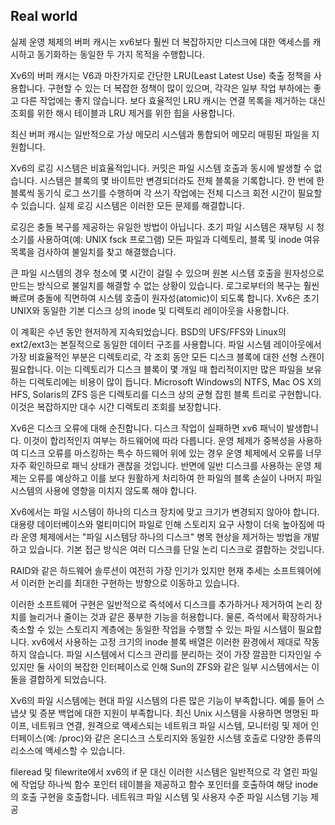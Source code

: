 ## Real world

실제 운영 체제의 버퍼 캐시는 xv6보다 훨씬 더 복잡하지만 디스크에 대한 액세스를 캐시하고 동기화하는 동일한 두 가지 목적을 수행합니다. 

Xv6의 버퍼 캐시는 V6과 마찬가지로 간단한 LRU(Least Latest Use) 축출 정책을 사용합니다. 구현할 수 있는 더 복잡한 정책이 많이 있으며, 각각은 일부 작업 부하에는 좋고 다른 작업에는 좋지 않습니다. 보다 효율적인 LRU 캐시는 연결 목록을 제거하는 대신 조회를 위한 해시 테이블과 LRU 제거를 위한 힙을 사용합니다.

최신 버퍼 캐시는 일반적으로 가상 메모리 시스템과 통합되어 메모리 매핑된 파일을 지원합니다.

Xv6의 로깅 시스템은 비효율적입니다. 커밋은 파일 시스템 호출과 동시에 발생할 수 없습니다. 시스템은 블록의 몇 바이트만 변경되더라도 전체 블록을 기록합니다. 한 번에 한 블록씩 동기식 로그 쓰기를 수행하며 각 쓰기 작업에는 전체 디스크 회전 시간이 필요할 수 있습니다. 실제 로깅 시스템은 이러한 모든 문제를 해결합니다.

로깅은 충돌 복구를 제공하는 유일한 방법이 아닙니다. 초기 파일 시스템은 재부팅 시 청소기를 사용하여(예: UNIX fsck 프로그램) 모든 파일과 디렉토리, 블록 및 inode 여유 목록을 검사하여 불일치를 찾고 해결했습니다.

큰 파일 시스템의 경우 청소에 몇 시간이 걸릴 수 있으며 원본 시스템 호출을 원자성으로 만드는 방식으로 불일치를 해결할 수 없는 상황이 있습니다. 로그로부터의 복구는 훨씬 빠르며 충돌에 직면하여 시스템 호출이 원자성(atomic)이 되도록 합니다.
Xv6은 초기 UNIX와 동일한 기본 디스크 상의 inode 및 디렉토리 레이아웃을 사용합니다.

이 계획은 수년 동안 현저하게 지속되었습니다.
BSD의 UFS/FFS와 Linux의 ext2/ext3는 본질적으로 동일한 데이터 구조를 사용합니다. 파일 시스템 레이아웃에서 가장 비효율적인 부분은 디렉토리로, 각 조회 동안 모든 디스크 블록에 대한 선형 스캔이 필요합니다. 이는 디렉토리가 디스크 블록이 몇 개일 때 합리적이지만 많은 파일을 보유하는 디렉토리에는 비용이 많이 듭니다. Microsoft Windows의 NTFS, Mac OS X의 HFS, Solaris의 ZFS 등은 디렉토리를 디스크 상의 균형 잡힌 블록 트리로 구현합니다. 이것은 복잡하지만 대수 시간 디렉토리 조회를 보장합니다.

Xv6은 디스크 오류에 대해 순진합니다. 디스크 작업이 실패하면 xv6 패닉이 발생합니다. 이것이 합리적인지 여부는 하드웨어에 따라 다릅니다. 운영 체제가 중복성을 사용하여 디스크 오류를 마스킹하는 특수 하드웨어 위에 있는 경우 운영 체제에서 오류를 너무 자주 확인하므로 패닉 상태가 괜찮을 것입니다. 반면에 일반 디스크를 사용하는 운영 체제는 오류를 예상하고 이를 보다 원활하게 처리하여 한 파일의 블록 손실이 나머지 파일 시스템의 사용에 영향을 미치지 않도록 해야 합니다.

Xv6에서는 파일 시스템이 하나의 디스크 장치에 맞고 크기가 변경되지 않아야 합니다. 대용량 데이터베이스와 멀티미디어 파일로 인해 스토리지 요구 사항이 더욱 높아짐에 따라 운영 체제에서는 "파일 시스템당 하나의 디스크" 병목 현상을 제거하는 방법을 개발하고 있습니다. 기본 접근 방식은 여러 디스크를 단일 논리 디스크로 결합하는 것입니다.

RAID와 같은 하드웨어 솔루션이 여전히 가장 인기가 있지만 현재 추세는 소프트웨어에서 이러한 논리를 최대한 구현하는 방향으로 이동하고 있습니다.

이러한 소프트웨어 구현은 일반적으로 즉석에서 디스크를 추가하거나 제거하여 논리 장치를 늘리거나 줄이는 것과 같은 풍부한 기능을 허용합니다. 물론, 즉석에서 확장하거나 축소할 수 있는 스토리지 계층에는 동일한 작업을 수행할 수 있는 파일 시스템이 필요합니다. xv6에서 사용하는 고정 크기의 inode 블록 배열은 이러한 환경에서 제대로 작동하지 않습니다.
파일 시스템에서 디스크 관리를 분리하는 것이 가장 깔끔한 디자인일 수 있지만 둘 사이의 복잡한 인터페이스로 인해 Sun의 ZFS와 같은 일부 시스템에서는 이 둘을 결합하게 되었습니다.

Xv6의 파일 시스템에는 현대 파일 시스템의 다른 많은 기능이 부족합니다. 예를 들어 스냅샷 및 증분 백업에 대한 지원이 부족합니다.
최신 Unix 시스템을 사용하면 명명된 파이프, 네트워크 연결, 원격으로 액세스되는 네트워크 파일 시스템, 모니터링 및 제어 인터페이스(예: /proc)와 같은 온디스크 스토리지와 동일한 시스템 호출로 다양한 종류의 리소스에 액세스할 수 있습니다.

fileread 및 filewrite에서 xv6의 if 문 대신 이러한 시스템은 일반적으로 각 열린 파일에 작업당 하나씩 함수 포인터 테이블을 제공하고 함수 포인터를 호출하여 해당 inode의 호출 구현을 호출합니다. 네트워크 파일 시스템 및 사용자 수준 파일 시스템 기능 제공